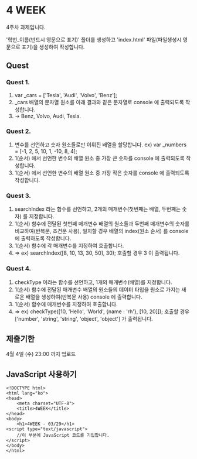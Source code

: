 # 4 WEEK

4주차 과제입니다.

'학번_이름(반드시 영문으로 표기)' 폴더를 생성하고 'index.html' 파일(파일생성시 영문으로 표기)을 생성하여 작성합니다.

## Quest

### Quest 1.
1) var _cars = ['Tesla', 'Audi', 'Volvo', 'Benz'];
2) _cars 배열의 문자열 원소를 아래 결과와 같은 문자열로 console 에 출력되도록 작성합니다.
3) -> Benz, Volvo, Audi, Tesla.

### Quest 2.
1) 변수를 선언하고 숫자 원소들로만 이뤄진 배열을 할당합니다. ex) var _numbers = [-1, 2, 5, 10, 1, -10, 8, 4];
2) 1(순서) 에서 선언한 변수의 배열 원소 중 가장 큰 숫자를 console 에 출력되도록 작성합니다.
3) 1(순서) 에서 선언한 변수의 배열 원소 중 가장 작은 숫자를 console 에 출력되도록 작성합니다.

### Quest 3.
1) searchIndex 라는 함수를 선언하고, 2개의 매개변수(첫번째는 배열, 두번째는 숫자) 를 지정합니다.
2) 1(순서) 함수에 전달된 첫번째 매개변수 배열의 원소들과 두번째 매개변수의 숫자를 비교하여(반복문, 조건문 사용), 일치할 경우 배열의 index(원소 순서) 를 console 에 출력하도록 작성합니다.
3) 1(순서) 함수에 각 매개변수를 지정하여 호출합니다.
4) => ex) searchIndex([8, 10, 13, 30, 50], 30); 호출할 경우 3 이 출력됩니다.

### Quest 4.
1) checkType 이라는 함수를 선언하고, 1개의 매개변수(배열)를 지정합니다.
2) 1(순서) 함수에 전달된 매개변수 배열의 원소들의 데이터 타입을 원소로 가지는 새로운 배열을 생성하여(반복문 사용) console 에 출력합니다.
3) 1(순서) 함수에 매개변수를 지정하여 호출합니다.
4) => ex) checkType([10, 'Hello', 'World', {name : 'rh'}, [10, 20]]); 호출할 경우 ['number', 'string', 'string', 'object', 'object'] 가 출력됩니다.

## 제출기한

4월 4일 (수) 23:00 까지 업로드

## JavaScript 사용하기

```
<!DOCTYPE html>
<html lang="ko">
<head>
    <meta charset="UTF-8">
    <title>4WEEK</title>
</head>
<body>
    <h1>4WEEK - 03/29</h1>
<script type="text/javascript">
    //이 부분에 JavaScript 코드를 기입합니다.
</script>
</body>
</html>
```
